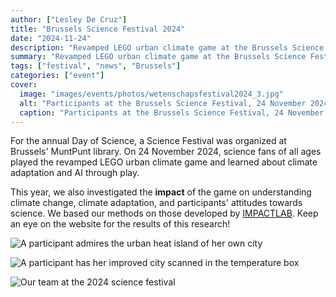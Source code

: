 ```yaml
---
author: ["Lesley De Cruz"]
title: "Brussels Science Festival 2024"
date: "2024-11-24"
description: "Revamped LEGO urban climate game at the Brussels Science Festival 2024."
summary: "Revamped LEGO urban climate game at the Brussels Science Festival 2024."
tags: ["festival", "news", "Brussels"]
categories: ["event"]
cover:
  image: "images/events/photos/wetenschapsfestival2024_3.jpg"
  alt: "Participants at the Brussels Science Festival, 24 November 2024, MuntPunt, Brussels"
  caption: "Participants at the Brussels Science Festival, 24 November 2024, MuntPunt, Brussels"
--- 
```


For the annual Day of Science, a Science Festival was organized at Brussels' MuntPunt library. On 24 November 2024, science fans of all ages played the revamped LEGO urban climate game and learned about climate adaptation and AI through play.

This year, we also investigated the __impact__ of the game on understanding climate change, climate adaptation, and participants' attitudes towards science. We based our methods on those developed by [IMPACTLAB](https://impactlab.sites.uu.nl/). Keep an eye on the website for the results of this research!

![A participant admires the urban heat island of her own city](images/events/photos/wetenschapsfestival2024_0.jpg)

![A participant has her improved city scanned in the temperature box](images/events/photos/wetenschapsfestival2024_1.jpg)

![Our team at the 2024 science festival](images/events/photos/wetenschapsfestival2024_2.jpg)
